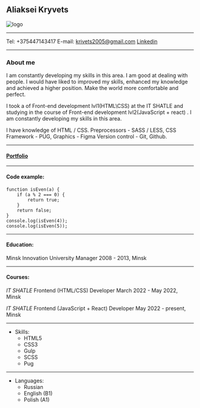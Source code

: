 ## Aliaksei Kryvets

![logo](https://alexkrivets.github.io/resume/assets/img/avatar1.jpg)

---

Tel: +375447143417
E-mail: krivets2005@gmail.com
[Linkedin](https://www.linkedin.com/in/aliaksei-kryvets/)

---

### About me

I am constantly developing my skills in this area. I am good at dealing with people. I would have liked to improved my skills, enhanced my knowledge and achieved a higher position. Make the world more comfortable and perfect.

I took a of Front-end development lvl1(HTML\CSS) at the IT SHATLE and studying in the course of Front-end development lvl2(JavaScript + react) . I am constantly developing my skills in this area.

I have knowledge of HTML / CSS. Preprocessors - SASS / LESS, CSS Framework - PUG, Graphics - Figma Version control - Git, Github.

---

#### [Portfolio](https://alexkrivets.github.io/Portfolio/build/)

---

#### Сode example:

```
function isEven(a) {
    if (a % 2 === 0) {
        return true;
    }
    return false;
}
console.log(isEven(4));
console.log(isEven(5));
```

---

#### Education:

Minsk Innovation University
Manager
2008 - 2013, Minsk

---

#### Courses:

_IT SHATLE_
Frontend (HTML/CSS) Developer
March 2022 - May 2022, Minsk

_IT SHATLE_
Frontend (JavaScript + React) Developer
May 2022 - present, Minsk

---

- Skills:
  - HTML5
  - CSS3
  - Gulp
  - SCSS
  - Pug

---

- Languages:
  - Russian
  - English (B1)
  - Polish (A1)
